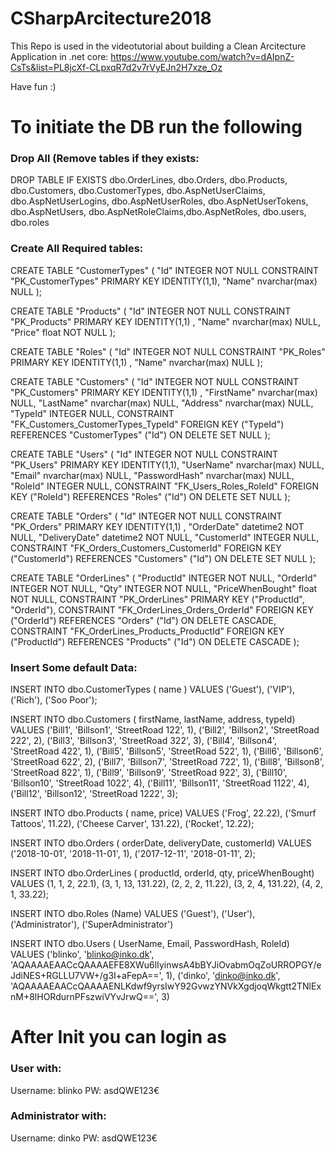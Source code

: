 # CSharpArcitecture2018

This Repo is used in the videotutorial about building a Clean Arcitecture Application in .net core:
https://www.youtube.com/watch?v=dAIpnZ-CsTs&list=PL8jcXf-CLpxqR7d2v7rVyEJn2H7xze_Oz

Have fun :)

# To initiate the DB run the following

### Drop All (Remove tables if they exists:

DROP TABLE IF EXISTS dbo.OrderLines, dbo.Orders, dbo.Products, dbo.Customers, dbo.CustomerTypes, dbo.AspNetUserClaims,
dbo.AspNetUserLogins, dbo.AspNetUserRoles, dbo.AspNetUserTokens, dbo.AspNetUsers, dbo.AspNetRoleClaims,dbo.AspNetRoles, dbo.users, dbo.roles


### Create All Required tables:

CREATE TABLE "CustomerTypes" ( "Id" INTEGER NOT NULL CONSTRAINT "PK_CustomerTypes" PRIMARY KEY IDENTITY(1,1), "Name" nvarchar(max) NULL );

CREATE TABLE "Products" ( "Id" INTEGER NOT NULL CONSTRAINT "PK_Products" PRIMARY KEY IDENTITY(1,1) , "Name" nvarchar(max) NULL, "Price" float NOT NULL );

CREATE TABLE "Roles" ( "Id" INTEGER NOT NULL CONSTRAINT "PK_Roles" PRIMARY KEY IDENTITY(1,1) , "Name" nvarchar(max) NULL );

CREATE TABLE "Customers" ( "Id" INTEGER NOT NULL CONSTRAINT "PK_Customers" PRIMARY KEY IDENTITY(1,1) , "FirstName" nvarchar(max) NULL, "LastName" nvarchar(max) NULL, "Address" nvarchar(max) NULL, "TypeId" INTEGER NULL, CONSTRAINT "FK_Customers_CustomerTypes_TypeId" FOREIGN KEY ("TypeId") REFERENCES "CustomerTypes" ("Id") ON DELETE SET NULL );

CREATE TABLE "Users" ( "Id" INTEGER NOT NULL CONSTRAINT "PK_Users" PRIMARY KEY IDENTITY(1,1), "UserName" nvarchar(max) NULL, "Email" nvarchar(max) NULL, "PasswordHash" nvarchar(max) NULL, "RoleId" INTEGER NULL, CONSTRAINT "FK_Users_Roles_RoleId" FOREIGN KEY ("RoleId") REFERENCES "Roles" ("Id") ON DELETE SET NULL );

CREATE TABLE "Orders" ( "Id" INTEGER NOT NULL CONSTRAINT "PK_Orders" PRIMARY KEY IDENTITY(1,1) , "OrderDate" datetime2 NOT NULL, "DeliveryDate" datetime2 NOT NULL, "CustomerId" INTEGER NULL, CONSTRAINT "FK_Orders_Customers_CustomerId" FOREIGN KEY ("CustomerId") REFERENCES "Customers" ("Id") ON DELETE SET NULL );

CREATE TABLE "OrderLines" ( "ProductId" INTEGER NOT NULL, "OrderId" INTEGER NOT NULL, "Qty" INTEGER NOT NULL, "PriceWhenBought" float NOT NULL, CONSTRAINT "PK_OrderLines" PRIMARY KEY ("ProductId", "OrderId"), CONSTRAINT "FK_OrderLines_Orders_OrderId" FOREIGN KEY ("OrderId") REFERENCES "Orders" ("Id") ON DELETE CASCADE, CONSTRAINT "FK_OrderLines_Products_ProductId" FOREIGN KEY ("ProductId") REFERENCES "Products" ("Id") ON DELETE CASCADE );

### Insert Some default Data:

INSERT INTO dbo.CustomerTypes ( name ) VALUES 
('Guest'), 
('VIP'), 
('Rich'),
('Soo Poor');

INSERT INTO dbo.Customers ( firstName, lastName, address, typeId) VALUES
('Bill1', 'Billson1', 'StreetRoad 122', 1), 
('Bill2', 'Billson2', 'StreetRoad 222', 2),
('Bill3', 'Billson3', 'StreetRoad 322', 3), 
('Bill4', 'Billson4', 'StreetRoad 422', 1), 
('Bill5', 'Billson5', 'StreetRoad 522', 1), 
('Bill6', 'Billson6', 'StreetRoad 622', 2), 
('Bill7', 'Billson7', 'StreetRoad 722', 1), 
('Bill8', 'Billson8', 'StreetRoad 822', 1), 
('Bill9', 'Billson9', 'StreetRoad 922', 3), 
('Bill10', 'Billson10', 'StreetRoad 1022', 4), 
('Bill11', 'Billson11', 'StreetRoad 1122', 4), 
('Bill12', 'Billson12', 'StreetRoad 1222', 3);

INSERT INTO dbo.Products ( name, price) VALUES 
('Frog', 22.22),
('Smurf Tattoos', 11.22),
('Cheese Carver', 131.22),
('Rocket', 12.22);

INSERT INTO dbo.Orders ( orderDate, deliveryDate, customerId) VALUES 
('2018-10-01', '2018-11-01', 1),
('2017-12-11', '2018-01-11', 2);
        
INSERT INTO dbo.OrderLines ( productId, orderId, qty, priceWhenBought) VALUES 
(1, 1, 2, 22.1),
(3, 1, 13, 131.22),
(2, 2, 2, 11.22),
(3, 2, 4, 131.22),
(4, 2, 1, 33.22);
        
INSERT INTO dbo.Roles (Name) VALUES 
('Guest'), 
('User'), 
('Administrator'), 
('SuperAdministrator')

INSERT INTO dbo.Users ( UserName, Email, PasswordHash, RoleId)
VALUES ('blinko', 'blinko@inko.dk', 'AQAAAAEAACcQAAAAEFE8XWu6lIyinwsA4bBYJiOvabmOqZoURROPGY/eJdiNES+RGLLU7VW+/g3I+aFepA==', 1), 
('dinko', 'dinko@inko.dk', 'AQAAAAEAACcQAAAAENLKdwf9yrsIwY92GvwzYNVkXgdjoqWkgtt2TNlExnM+8lHORdurnPFszwiVYvJrwQ==', 3) 

# After Init you can login as
### User with:
Username: blinko
PW: asdQWE123€

### Administrator with:
Username: dinko
PW: asdQWE123€
